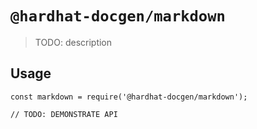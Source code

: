 # `@hardhat-docgen/markdown`

> TODO: description

## Usage

```
const markdown = require('@hardhat-docgen/markdown');

// TODO: DEMONSTRATE API
```
